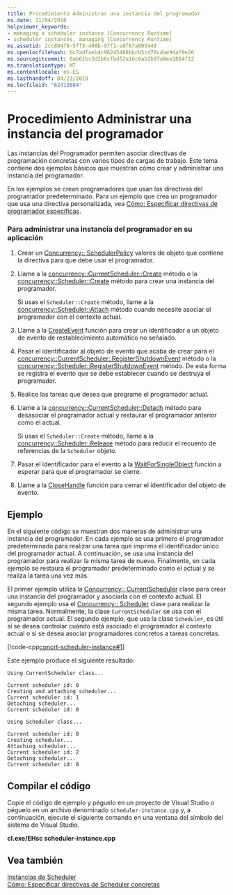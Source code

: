 ```yaml
---
title: Procedimiento Administrar una instancia del programador
ms.date: 11/04/2016
helpviewer_keywords:
- managing a scheduler instance [Concurrency Runtime]
- scheduler instances, managing [Concurrency Runtime]
ms.assetid: 2cc804f0-5ff3-498b-97f1-a9f67a005448
ms.openlocfilehash: bc7adfaeb4c96245488bbcb5cd70cdae9daf9e26
ms.sourcegitcommit: 0ab61bc3d2b6cfbd52a16c6ab2b97a8ea1864f12
ms.translationtype: MT
ms.contentlocale: es-ES
ms.lasthandoff: 04/23/2019
ms.locfileid: "62413884"
---
```

# <a name="how-to-manage-a-scheduler-instance"></a>Procedimiento Administrar una instancia del programador

Las instancias del Programador permiten asociar directivas de programación concretas con varios tipos de cargas de trabajo. Este tema contiene dos ejemplos básicos que muestran cómo crear y administrar una instancia del programador.

En los ejemplos se crean programadores que usan las directivas del programador predeterminado. Para un ejemplo que crea un programador que usa una directiva personalizada, vea [Cómo: Especificar directivas de programador específicas](../../parallel/concrt/how-to-specify-specific-scheduler-policies.md).

### <a name="to-manage-a-scheduler-instance-in-your-application"></a>Para administrar una instancia del programador en su aplicación

1. Crear un [Concurrency:: SchedulerPolicy](../../parallel/concrt/reference/schedulerpolicy-class.md) valores de objeto que contiene la directiva para que debe usar el programador.

1. Llame a la [concurrency::CurrentScheduler::Create](reference/currentscheduler-class.md#create) método o la [concurrency::Scheduler::Create](reference/scheduler-class.md#create) método para crear una instancia del programador.

   Si usas el `Scheduler::Create` método, llame a la [concurrency::Scheduler::Attach](reference/scheduler-class.md#attach) método cuando necesite asociar el programador con el contexto actual.

1. Llame a la [CreateEvent](/windows/desktop/api/synchapi/nf-synchapi-createeventa) función para crear un identificador a un objeto de evento de restablecimiento automático no señalado.

1. Pasar el identificador al objeto de evento que acaba de crear para el [concurrency::CurrentScheduler::RegisterShutdownEvent](reference/currentscheduler-class.md#registershutdownevent) método o la [concurrency::Scheduler::RegisterShutdownEvent](reference/scheduler-class.md#registershutdownevent) método. De esta forma se registra el evento que se debe establecer cuando se destruya el programador.

1. Realice las tareas que desea que programe el programador actual.

1. Llame a la [concurrency::CurrentScheduler::Detach](reference/currentscheduler-class.md#detach) método para desasociar el programador actual y restaurar el programador anterior como el actual.

   Si usas el `Scheduler::Create` método, llame a la [concurrency::Scheduler::Release](reference/scheduler-class.md#release) método para reducir el recuento de referencias de la `Scheduler` objeto.

1. Pasar el identificador para el evento a la [WaitForSingleObject](/windows/desktop/api/synchapi/nf-synchapi-waitforsingleobject) función a esperar para que el programador se cierre.

1. Llame a la [CloseHandle](/windows/desktop/api/handleapi/nf-handleapi-closehandle) función para cerrar el identificador del objeto de evento.

## <a name="example"></a>Ejemplo

En el siguiente código se muestran dos maneras de administrar una instancia del programador. En cada ejemplo se usa primero el programador predeterminado para realizar una tarea que imprima el identificador único del programador actual. A continuación, se usa una instancia del programador para realizar la misma tarea de nuevo. Finalmente, en cada ejemplo se restaura el programador predeterminado como el actual y se realiza la tarea una vez más.

El primer ejemplo utiliza la [Concurrency:: CurrentScheduler](../../parallel/concrt/reference/currentscheduler-class.md) clase para crear una instancia del programador y asociarla con el contexto actual. El segundo ejemplo usa el [Concurrency:: Scheduler](../../parallel/concrt/reference/scheduler-class.md) clase para realizar la misma tarea. Normalmente, la clase `CurrentScheduler` se usa con el programador actual. El segundo ejemplo, que usa la clase `Scheduler`, es útil si se desea controlar cuándo está asociado el programador al contexto actual o si se desea asociar programadores concretos a tareas concretas.

[!code-cpp[concrt-scheduler-instance#1](../../parallel/concrt/codesnippet/cpp/how-to-manage-a-scheduler-instance_1.cpp)]

Este ejemplo produce el siguiente resultado:

```Output
Using CurrentScheduler class...

Current scheduler id: 0
Creating and attaching scheduler...
Current scheduler id: 1
Detaching scheduler...
Current scheduler id: 0

Using Scheduler class...

Current scheduler id: 0
Creating scheduler...
Attaching scheduler...
Current scheduler id: 2
Detaching scheduler...
Current scheduler id: 0
```

## <a name="compiling-the-code"></a>Compilar el código

Copie el código de ejemplo y péguelo en un proyecto de Visual Studio o péguelo en un archivo denominado `scheduler-instance.cpp` y, a continuación, ejecute el siguiente comando en una ventana del símbolo del sistema de Visual Studio.

**cl.exe/EHsc scheduler-instance.cpp**

## <a name="see-also"></a>Vea también

[Instancias de Scheduler](../../parallel/concrt/scheduler-instances.md)<br/>
[Cómo: Especificar directivas de Scheduler concretas](../../parallel/concrt/how-to-specify-specific-scheduler-policies.md)
